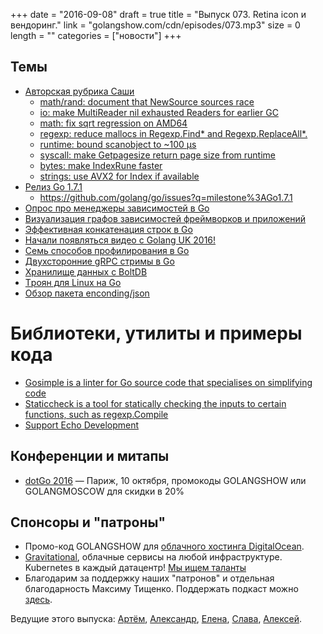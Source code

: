 +++
date = "2016-09-08"
draft = true
title = "Выпуск 073. Retina icon и вендоринг."
link = "golangshow.com/cdn/episodes/073.mp3"
size = 0
length = ""
categories = ["новости"]
+++

## Темы

- [Авторская рубрика Саши](https://github.com/LK4D4/report/blob/master/reports/golang-sep8.md)
  - [math/rand: document that NewSource sources race](https://github.com/golang/go/commit/82bc0d4e80870f25805029ef0e1e844ace7bf068)
  - [io: make MultiReader nil exhausted Readers for earlier GC](https://github.com/golang/go/commit/269ff8e6030cacd3a8ef5804f39c50566ce6f57e)
  - [math: fix sqrt regression on AMD64](https://github.com/golang/go/commit/6e703ae7093b8921ce8e64a08e600d94ea1f9f28)
  - [regexp: reduce mallocs in Regexp.Find* and Regexp.ReplaceAll*.](https://github.com/golang/go/commit/bea39e63ecf0e29323a93b3353a40eacbd815dc9)
  - [runtime: bound scanobject to ~100 µs](https://github.com/golang/go/commit/cf4f1d07a189125a8774a923a3259126599e942b)
  - [syscall: make Getpagesize return page size from runtime](https://github.com/golang/go/commit/1b9499b06989d2831e5b156161d6c07642926ee1)
  - [bytes: make IndexRune faster](https://github.com/golang/go/commit/e10286aeda6b1412f8f64734412bff74836637f9)
  - [strings: use AVX2 for Index if available](https://github.com/golang/go/commit/0cff219c1279cb76f042004bffcefba0a169cb67)
- [Релиз Go 1.7.1](https://groups.google.com/forum/#!topic/golang-dev/4KtfXZAW29k)
  - https://github.com/golang/go/issues?q=milestone%3AGo1.7.1
- [Опрос про менеджеры зависимостей в Go](https://t.co/u3F9EbsoYe)
- [Визуализация графов зависимостей фреймворков и приложений](https://github.com/groob/goviz-frameworks)
- [Эффективная конкатенация строк в Go](http://herman.asia/efficient-string-concatenation-in-go)
- [Начали появляться видео с Golang UK 2016!](https://www.youtube.com/channel/UC9ZNrGdT2aAdrNbX78lbNlQ)
- [Семь способов профилирования в Go](https://www.bigmarker.com/remote-meetup-go/Seven-ways-to-profile-a-Go-program)
- [Двухсторонние gRPC стримы в Go](http://golang.rakyll.org/grpc-streaming/)
- [Хранилище данных с BoltDB](https://medium.com/@benbjohnson/wtf-dial-boltdb-a62af02b8955#.oz933e6rn)
- [Tроян для Linux на Go](http://vms.drweb.com/virus/?_is=1&i=8436299&lng=en)
- [Обзор пакета enconding/json](https://medium.com/@benbjohnson/go-walkthrough-encoding-json-package-9681d1d37a8f#.vm05vimo7)

# Библиотеки, утилиты и примеры кода

- [Gosimple is a linter for Go source code that specialises on simplifying code](https://github.com/dominikh/go-simple)
- [Staticcheck is a tool for statically checking the inputs to certain functions, such as regexp.Compile](https://github.com/dominikh/go-staticcheck)
- [Support Echo Development](https://echo.labstack.com/support-echo)

## Конференции и митапы

- [dotGo 2016](http://www.dotgo.eu) — Париж, 10 октября, промокоды GOLANGSHOW или GOLANGMOSCOW для скидки в 20%

## Спонсоры и "патроны"

- Промо-код GOLANGSHOW для [облачного хостинга DigitalOcean](https://www.digitalocean.com/?utm_campaign=golangshow&utm_medium=podcast&refcode=63eedb038a3e).
- [Gravitational](http://gravitational.com), облачные сервисы на любой инфраструктуре. Kubernetes в каждый датацентр! [Мы ищем таланты](https://github.com/gravitational/careers)
- Благодарим за поддержку наших "патронов" и отдельная благодарность Максиму Тищенко. Поддержать подкаст можно [здесь](https://www.patreon.com/golangshow).

Ведущие этого выпуска: [Артём](https://twitter.com/miolini), [Александр](https://twitter.com/LK4D4math), [Елена](https://twitter.com/webdeva),
[Слава](https://twitter.com/m0sth8), [Алексей](https://twitter.com/paaleksey).
